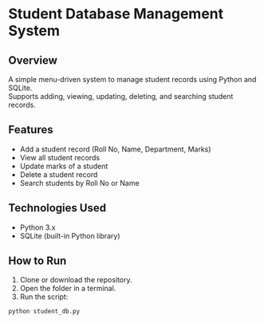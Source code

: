 # Student Database Management System

## Overview
A simple menu-driven system to manage student records using Python and SQLite.  
Supports adding, viewing, updating, deleting, and searching student records.

## Features
- Add a student record (Roll No, Name, Department, Marks)
- View all student records
- Update marks of a student
- Delete a student record
- Search students by Roll No or Name

## Technologies Used
- Python 3.x
- SQLite (built-in Python library)

## How to Run
1. Clone or download the repository.  
2. Open the folder in a terminal.  
3. Run the script:

```bash
python student_db.py

